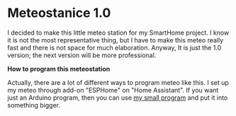 # Meteostanice 1.0

I decided to make this little meteo station for my SmartHome project. I know it is not the most representative thing, but I have to make this meteo really fast and there is not space for much elaboration. Anyway, It is just the 1.0 version; the next version will be more professional.

__How to program this meteostation__

Actually, there are a lot of different ways to program meteo like this. I set up my meteo through add-on "ESPHome" on "Home Assistant".
If you want just an Arduino program, then you can use [my small program](https://github.com/alex-waage/SmartHome26/tree/main/Meteostanice/pre-final) and put it into something bigger.
